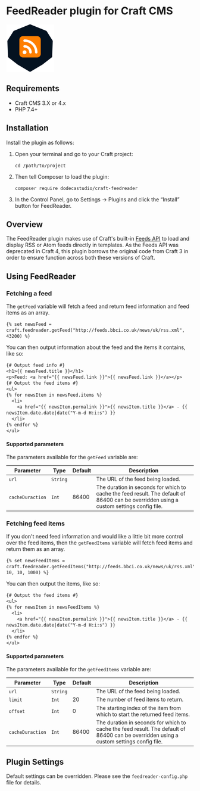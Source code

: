 # FeedReader plugin for Craft CMS

<img src="src/icon.svg" width="128" height="128" />

## Requirements

- Craft CMS 3.X or 4.x
- PHP 7.4+

## Installation

Install the plugin as follows:

1.  Open your terminal and go to your Craft project:

        cd /path/to/project

2.  Then tell Composer to load the plugin:

        composer require dodecastudio/craft-feedreader

3.  In the Control Panel, go to Settings → Plugins and click the “Install” button for FeedReader.

## Overview

The FeedReader plugin makes use of Craft's built-in [Feeds API](https://docs.craftcms.com/api/v3/craft-feeds-feeds.html) to load and display RSS or Atom feeds directly in templates. As the Feeds API was deprecated in Craft 4, this plugin borrows the original code from Craft 3 in order to ensure function across both these versions of Craft.

## Using FeedReader

### Fetching a feed

The `getFeed` variable will fetch a feed and return feed information and feed items as an array.

```twig
{% set newsFeed = craft.feedreader.getFeed("http://feeds.bbci.co.uk/news/uk/rss.xml", 43200) %}
```

You can then output information about the feed and the items it contains, like so:

```twig
{# Output feed info #}
<h1>{{ newsFeed.title }}</h1>
<p>Feed: <a href="{{ newsFeed.link }}">{{ newsFeed.link }}</a></p>
{# Output the feed items #}
<ul>
{% for newsItem in newsFeed.items %}
  <li>
    <a href="{{ newsItem.permalink }}">{{ newsItem.title }}</a> - {{ newsItem.date.date|date("Y-m-d H:i:s") }}
  </li>
{% endfor %}
</ul>
```

#### Supported parameters

The parameters available for the `getFeed` variable are:

| Parameter        | Type     | Default | Description                                                                                                                             |
| ---------------- | -------- | ------- | --------------------------------------------------------------------------------------------------------------------------------------- |
| `url`            | `String` |         | The URL of the feed being loaded.                                                                                                       |
| `cacheDuraction` | `Int`    | 86400   | The duration in seconds for which to cache the feed result. The default of 86400 can be overridden using a custom settings config file. |

### Fetching feed items

If you don't need feed information and would like a little bit more control over the feed items, then the `getFeedItems` variable will fetch feed items and return them as an array.

```twig
{% set newsFeedItems = craft.feedreader.getFeedItems("http://feeds.bbci.co.uk/news/uk/rss.xml", 10, 10, 1000) %}
```

You can then output the items, like so:

```twig
{# Output the feed items #}
<ul>
{% for newsItem in newsFeedItems %}
  <li>
    <a href="{{ newsItem.permalink }}">{{ newsItem.title }}</a> - {{ newsItem.date.date|date("Y-m-d H:i:s") }}
  </li>
{% endfor %}
</ul>
```

#### Supported parameters

The parameters available for the `getFeedItems` variable are:

| Parameter        | Type     | Default | Description                                                                                                                             |
| ---------------- | -------- | ------- | --------------------------------------------------------------------------------------------------------------------------------------- |
| `url`            | `String` |         | The URL of the feed being loaded.                                                                                                       |
| `limit`          | `Int`    | 20      | The number of feed items to return.                                                                                                     |
| `offset`         | `Int`    | 0       | The starting index of the item from which to start the returned feed items.                                                             |
| `cacheDuraction` | `Int`    | 86400   | The duration in seconds for which to cache the feed result. The default of 86400 can be overridden using a custom settings config file. |

## Plugin Settings

Default settings can be overridden. Please see the `feedreader-config.php` file for details.
